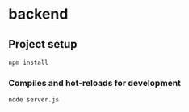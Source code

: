 # backend

## Project setup
```
npm install
```

### Compiles and hot-reloads for development
```
node server.js